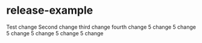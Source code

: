 # release-example

Test change
Second change
third change
fourth change
5 change
5 change
5 change
5 change
5 change
5 change